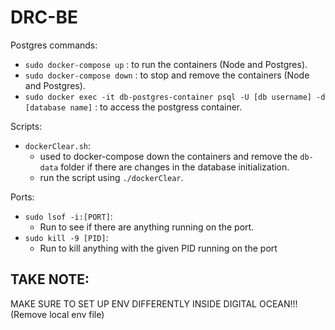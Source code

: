 # DRC-BE

Postgres commands: <br>

- `sudo docker-compose up` : to run the containers (Node and Postgres).
- `sudo docker-compose down` : to stop and remove the containers (Node and Postgres).
- `sudo docker exec -it db-postgres-container psql -U [db username] -d [database name]` : to access the postgress container.

Scripts: <br>

- `dockerClear.sh`:
  - used to docker-compose down the containers and remove the `db-data` folder if there are changes in the database initialization.
  - run the script using `./dockerClear`.

Ports: <br>

- `sudo lsof -i:[PORT]`:
  - Run to see if there are anything running on the port.
- `sudo kill -9 [PID]`:
  - Run to kill anything with the given PID running on the port <br>

## **TAKE NOTE**: <br>

MAKE SURE TO SET UP ENV DIFFERENTLY INSIDE DIGITAL OCEAN!!! (Remove local env file)
